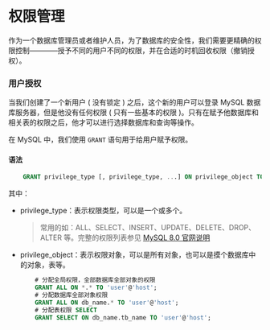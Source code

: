 # 权限管理

作为一个数据库管理员或者维护人员，为了数据库的安全性，我们需要更精确的权限控制————授予不同的用户不同的权限，并在合适的时机回收权限（撤销授权）。

### 用户授权

当我们创建了一个新用户 ( 没有锁定 ) 之后，这个新的用户可以登录 MySQL 数据库服务器，但是他没有任何权限 ( 只有一些基本的权限 )。只有在赋予他数据库和相关表的权限之后，他才可以进行选择数据库和查询等操作。

在 MySQL 中，我们使用 `GRANT` 语句用于给用户赋予权限。

#### 语法 

```sql
    GRANT privilege_type [, privilege_type, ...] ON privilege_object TO  'user'@'host';
```

其中：

+ privilege_type：表示权限类型，可以是一个或多个。

    > 常用的如：ALL、SELECT、INSERT、UPDATE、DELETE、DROP、ALTER 等。完整的权限列表参见 [MySQL 8.0 官网说明](https://dev.mysql.com/doc/refman/8.0/en/privileges-provided.html#priv_all)

+ privilege_object：表示权限对象，可以是所有对象，也可以是摸个数据库中的对象，表等。

    ```sql
        # 分配全局权限，全部数据库全部对象的权限
        GRANT ALL ON *.* TO 'user'@'host';
        # 分配数据库全部对象权限
        GRANT ALL ON db_name.* TO 'user'@'host';
        # 分配表权限 SELECT
        GRANT SELECT ON db_name.tb_name TO 'user'@'host';
    ```

